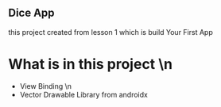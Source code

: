 ## Dice App
this project created from lesson 1 which is build Your First App
# What is in this project \n
 - View Binding \n
 - Vector Drawable Library from androidx
